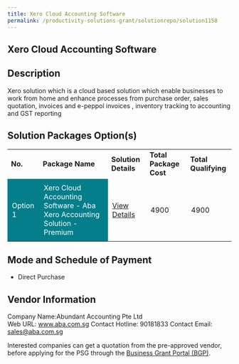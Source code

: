 ```yaml
---
title: Xero Cloud Accounting Software
permalink: /productivity-solutions-grant/solutionrepo/solution1158
---
```


## Xero Cloud Accounting Software

## Description

Xero solution which is a cloud based solution which enable businesses to work from home and enhance processes from purchase order, sales quotation, invoices and e-peppol invoices , inventory tracking to accounting and GST reporting

## Solution Packages Option(s)

<table>
<tr>
<td><b>No.</b></td>
<td><b>Package Name</b></td>
<td><b>Solution Details</b></td>
<td><b>Total Package Cost</b></td>
<td><b>Total Qualifying</b></td>
</tr>
<tr>
<td style='padding: 10px; background-color: #037E8A; color: #FFFFFF;'>Option 1</td>
<td style='padding: 10px; background-color: #037E8A; color: #FFFFFF;'>Xero Cloud Accounting Software - Aba Xero Accounting Solution - Premium</td>
<td style='padding: 10px;'><a href='https://www.gobusiness.gov.sg/images/psg/Desensitised_Abundant_Accounting_20200324_Annex_3_Part_3.pdf' target='_blank'>View Details</a></td>
<td style='padding: 10px;'>4900</td>
<td style='padding: 10px;'>4900</td>
</tr>
</table>

## Mode and Schedule of Payment

 - Direct Purchase

## Vendor Information

 Company Name:Abundant Accounting Pte Ltd  
Web URL: www.aba.com.sg 
Contact Hotline: 90181833 
Contact Email: sales@aba.com.sg 


Interested companies can get a quotation from the pre-approved vendor, before applying for the PSG through the <a href='https://www.businessgrants.gov.sg/'>Business Grant Portal (BGP)</a>.

<script src="/jquery/resize-tables.js"></script>

